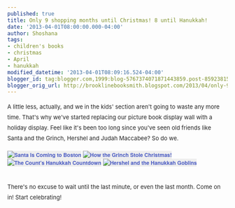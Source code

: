 ```yaml
---
published: true
title: Only 9 shopping months until Christmas! 8 until Hanukkah!
date: '2013-04-01T08:00:00.000-04:00'
author: Shoshana
tags:
- children's books
- christmas
- April
- hanukkah
modified_datetime: '2013-04-01T08:09:16.524-04:00'
blogger_id: tag:blogger.com,1999:blog-5767374071871443859.post-8592381510218794945
blogger_orig_url: http://brooklinebooksmith.blogspot.com/2013/04/only-9-shopping-months-until-christmas.html
---
```


<span style="font-family: inherit; font-size: small;"><span style="color: #222222; line-height: 24px;">A little less, actually, and we in the kids' section aren't going to waste any more time. That's why we've started replacing our picture book display wall with a holiday display. Feel like it's been too long since you've seen old friends like Santa and the Grinch, Hershel and Judah Maccabee? So do we.</span></span><br /><span style="font-family: inherit;"><br /></span><a href="http://www.brooklinebooksmith-shop.com/book/v/9781402275067" style="background-color: #eeeeee; color: #4b5cc3; font-family: 'Helvetica neue', Helvetica, Arial, Verdana, sans-serif; font-size: 12px; font-weight: bold; line-height: 18px; text-align: center; text-decoration: none;"><img src="http://images.booksense.com/images/books/067/275/FC9781402275067.JPG" style="border: 0px;" title="Santa Is Coming to Boston" /></a>&nbsp;<a href="http://www.brooklinebooksmith-shop.com/book/v/9780394800790" style="background-color: #eeeeee; color: #4b5cc3; font-family: 'Helvetica neue', Helvetica, Arial, Verdana, sans-serif; font-size: 12px; font-weight: bold; line-height: 18px; text-align: center; text-decoration: none;"><img src="http://images.booksense.com/images/books/790/800/FC9780394800790.JPG" style="border: 0px;" title="How the Grinch Stole Christmas!" /></a>&nbsp;<a href="http://www.brooklinebooksmith-shop.com/book/v/9780761375579" style="background-color: #eeeeee; color: #4b5cc3; font-family: 'Helvetica neue', Helvetica, Arial, Verdana, sans-serif; font-size: 12px; font-weight: bold; line-height: 18px; text-align: center; text-decoration: none;"><img src="http://images.booksense.com/images/books/579/375/FC9780761375579.JPG" style="border: 0px;" title="The Count's Hanukkah Countdown" /></a>&nbsp;<a href="http://www.brooklinebooksmith-shop.com/book/v/9780823411313" style="background-color: #eeeeee; color: #4b5cc3; font-family: 'Helvetica neue', Helvetica, Arial, Verdana, sans-serif; font-size: 12px; font-weight: bold; line-height: 18px; text-align: center; text-decoration: none;"><img src="http://images.booksense.com/images/books/313/411/FC9780823411313.JPG" style="border: 0px;" title="Hershel and the Hanukkah Goblins" /></a><br /><br /><span style="font-family: inherit;"><br /></span><span style="font-family: inherit; font-size: small;"><span style="color: #222222; line-height: 24px;">There's no excuse to wait until the last minute, or even the last month. Come on in! Start celebrating!</span></span>